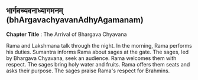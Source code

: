 ## भार्गवच्यवनाध्यागमनम् (bhArgavachyavanAdhyAgamanam)
**Chapter Title** : The Arrival of Bhargava Chyavana

Rama and Lakshmana talk through the night. In the morning, Rama performs his duties. Sumantra informs Rama about sages at the gate. The sages, led by Bhargava Chyavana, seek an audience. Rama welcomes them with respect. The sages bring holy water and fruits. Rama offers them seats and asks their purpose. The sages praise Rama's respect for Brahmins.